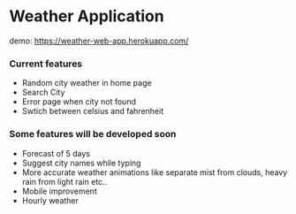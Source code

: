 # Weather Application

demo: https://weather-web-app.herokuapp.com/

### Current features

  - Random city weather in home page
  - Search City
  - Error page when city not found
  - Swtich between celsius and fahrenheit 

### Some features will be developed soon

  - Forecast of 5 days
  - Suggest city names while typing
  - More accurate weather animations like separate mist from clouds, heavy rain from light rain etc..
  - Mobile improvement
  - Hourly weather
